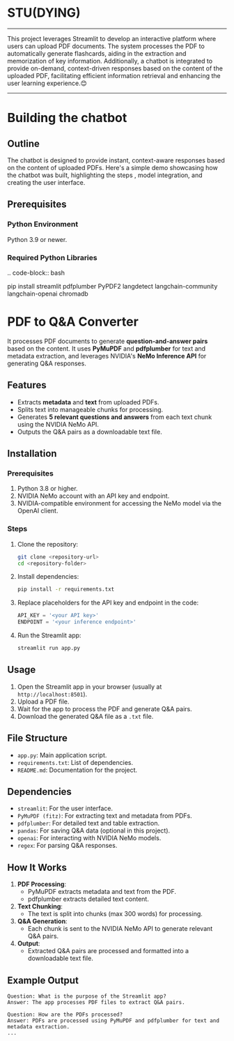 # STU(DYING) 
---
This project leverages Streamlit to develop an interactive platform where users can upload PDF documents. The system processes the PDF to automatically generate flashcards, aiding in the extraction and memorization of key information. Additionally, a chatbot is integrated to provide on-demand, context-driven responses based on the content of the uploaded PDF, facilitating efficient information retrieval and enhancing the user learning experience.😊

---
# Building the chatbot
## Outline
The chatbot is designed to provide instant, context-aware responses based on the content of uploaded PDFs.
Here's a simple demo showcasing how the chatbot was built, highlighting the steps , model integration, and creating the user interface.

## Prerequisites
### Python Environment
Python 3.9 or newer.
### Required Python Libraries
.. code-block:: bash

   pip install streamlit pdfplumber PyPDF2 langdetect langchain-community langchain-openai chromadb



# PDF to Q&A Converter
It processes PDF documents to generate **question-and-answer pairs** based on the content. It uses **PyMuPDF** and **pdfplumber** for text and metadata extraction, and leverages NVIDIA's **NeMo Inference API** for generating Q&A responses.

## Features
- Extracts **metadata** and **text** from uploaded PDFs.
- Splits text into manageable chunks for processing.
- Generates **5 relevant questions and answers** from each text chunk using the NVIDIA NeMo API.
- Outputs the Q&A pairs as a downloadable text file.

## Installation

### Prerequisites
1. Python 3.8 or higher.
2. NVIDIA NeMo account with an API key and endpoint.
3. NVIDIA-compatible environment for accessing the NeMo model via the OpenAI client.

### Steps
1. Clone the repository:
   ```bash
   git clone <repository-url>
   cd <repository-folder>
   ```
2. Install dependencies:
   ```bash
   pip install -r requirements.txt
   ```
3. Replace placeholders for the API key and endpoint in the code:
   ```python
   API_KEY = '<your API key>'
   ENDPOINT = '<your inference endpoint>'
   ```

4. Run the Streamlit app:
   ```bash
   streamlit run app.py
   ```

## Usage
1. Open the Streamlit app in your browser (usually at `http://localhost:8501`).
2. Upload a PDF file.
3. Wait for the app to process the PDF and generate Q&A pairs.
4. Download the generated Q&A file as a `.txt` file.

## File Structure
- `app.py`: Main application script.
- `requirements.txt`: List of dependencies.
- `README.md`: Documentation for the project.

## Dependencies
- `streamlit`: For the user interface.
- `PyMuPDF (fitz)`: For extracting text and metadata from PDFs.
- `pdfplumber`: For detailed text and table extraction.
- `pandas`: For saving Q&A data (optional in this project).
- `openai`: For interacting with NVIDIA NeMo models.
- `regex`: For parsing Q&A responses.

## How It Works
1. **PDF Processing**:
   - PyMuPDF extracts metadata and text from the PDF.
   - pdfplumber extracts detailed text content.
2. **Text Chunking**:
   - The text is split into chunks (max 300 words) for processing.
3. **Q&A Generation**:
   - Each chunk is sent to the NVIDIA NeMo API to generate relevant Q&A pairs.
4. **Output**:
   - Extracted Q&A pairs are processed and formatted into a downloadable text file.

## Example Output
```
Question: What is the purpose of the Streamlit app?
Answer: The app processes PDF files to extract Q&A pairs.

Question: How are the PDFs processed?
Answer: PDFs are processed using PyMuPDF and pdfplumber for text and metadata extraction.
...
```
